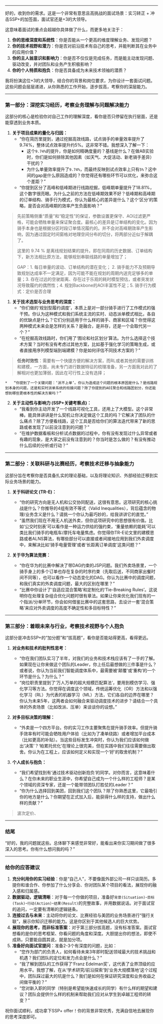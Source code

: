 

---

好的，收到你的需求。这是一个非常有意思且高挑战的面试场景：实习转正 + 冲击SSP+的加签面，面试官还是+3的大领导。

这意味着面试的重点会超越你具体做了什么，而更多地关注于：

1.  **你的思维深度和系统性**：你是否能从一个更高的维度理解业务、发现问题？
2.  **你的技术视野和潜力**：你是否对前沿技术有自己的思考，并能判断其在业务中的应用价值？
3.  **你的主人翁意识和影响力**：你是否不仅仅是完成任务，而是能主动发现问题、驱动改变，并对团队和业务产生积极影响？
4.  **你的个人特质和抱负**：你是否具备成为未来技术领袖的潜质？

我将扮演这位+3的大领导，结合你的背景和岗位要求，为你设计一套面试问题。这些问题会层层递进，从你熟悉的工作开始，逐步拔高，考察你的深层能力。

---



### 第一部分：深挖实习经历，考察业务理解与问题解决能力

这部分的核心是检验你对自己工作的理解深度，看你是否只停留在执行层面，还是能穿透到业务本质。

1.  **关于项目成果的量化与归因：**
    *   “你在简历里提到，通过挖掘高效线路，试点骑手的单量效率提升了9.74%，整体试点效率提升约5%。这非常不错。我想深入了解一下：
        *   这个`9.74%`的提升，你是如何精确度量的？基线是什么？在做AB实验时，你们是如何排除其他因素（如天气、大促活动、新老骑手差异）干扰的？
        *   为什么单量效率提升了`9.74%`，而最终反映到试点效率上只有`5%`？这中间的gap是什么原因造成的？你觉得还有哪些环节可以优化，来弥合这个差距？”
    *   “你提到区分了高峰和低峰期进行线路挖掘，低峰期单量提升了18.81%，这个数字很亮眼。为什么之前的方法在低峰期效果不好？低峰期和高峰期的订单结构、骑手行为模式，你认为最核心的差异是什么？这个‘区分’的策略，是否会对高峰期的效率产生负面影响？”

> 先前策略侧重“质量”和“稳定性”的保证，参数设置更保守、AOI过滤更严格，可能会牺牲单量来保证聚合度。最核心的差异是订单结构的变化。因为骑手本身也是根据分区时段订单情况履约的。并不会对高峰期效率产生影响，因为通过固定时间窗格对地理空间分布的切分，将两部分近似于解耦了。
>
> 这里的 9.74 % 是离线规划结果的提升。即在同周的历史数据、订单结构下，新方法相比原方法，能够规划串联线路的单量增加了；
>
> GAP：1. 每日单量的波动、订单结构的潜在变化； 2. 骑手能力不及预期导致规划达成率不一定满足，因为可能不能在规划的周期内送完足够多的单量；3. 存在过远的空驶距离、存在过于乐观的耗时模型预估，或者突发状况导致履约的偶然性；4. 规划Backbone的AOI丰富性不足；5. 骑手行为模式：定价是否合理

1.  **关于技术选型与业务思考的深度：**
    *   “你们做的‘规划型履约调度’，本质上是对一部分骑手进行了工作模式的强干预。你认为这种模式和我们系统主流的实时、动态派单模式相比，各自的优缺点是什么？它们分别适用于什么样的骑手、商家和区域？你觉得这两种模式未来会是怎样的关系？是融合，是并存，还是一个会取代另一个？”
    *   “在挖掘高效线路时，你们用了‘图论和社区划分’算法。为什么选择这个技术方案？当时有没有考虑过其他方案，比如基于强化学习的策略生成，或者直接用序列模型端到端建模？你是如何评估不同技术方案的？”

> **任务时效性**：需要有一个快捷方便的解决方案，而RL或者其他的需要训练和建模，一方面，尚未专门进行数据特征的梳理准备，另一方面我对此的了解相对也更加薄弱，因此在可行性上没有选择；
>
> 

    *   “你提到了一个关键问题：‘派不上单’。你认为造成这个问题的根本原因是什么？是线路规划本身的问题，还是和实时派单系统的衔接问题？除了你提到的AOI聚合和线路团划分，你还能想到哪些更根本性的解决方案吗？”

2.  **关于主动性与影响力 (SSP+关键考察点)：**
    *   “我看到你主动开发了一个线路可视化工具，还用上了大模型。这个非常棒。能具体讲讲是什么契机让你决定做这个工具的吗？它解决了团队的什么痛点？除了方便看线路，这个工具是否给你们的算法迭代带来了新的思路或者发现了以前没注意到的问题？”
    *   “在维护数据看板和分析试点数据的过程中，你有没有发现过什么异常或者有趣的现象，是大家之前没有注意到的？你当时是怎么做的？有没有推动什么后续的分析或行动？”

---

### 第二部分：关联科研与比赛经历，考察技术迁移与抽象能力

这部分旨在考察你是否具备扎实的理论基础，以及将理论知识、外部经验迁移到实际业务场景的能力。

1.  **关于科研论文 (TR-E)：**
    *   “你的研究方向是无人机和公交协同配送，这很有意思。这项研究的核心挑战是什么？你推导的4组有效不等式（Valid Inequalities），背后蕴含的物理/业务含义是什么？请挑一个你认为最巧妙的，给我讲讲它的直觉。”
    *   “虽然我们现在不用无人机送外卖，但你这项研究中的思想很有价值。比如‘公交时刻表’可以看作是一种运力供给的强约束，‘重量依赖的能耗’可以类比我们骑手的电瓶车/摩托车电量焦虑。你觉得你TR-E论文里的建模思路或者ALNS算法，有哪些部分可以直接或者间接地应用到我们外卖调度中，来解决比如‘骑手电量管理’或者‘长距离订单调度’这类问题？”

2.  **关于华为算法竞赛：**
    *   “你在华为的比赛中解决了带DAG约束的JSP问题。我们外卖场景里，一个骑手身上的多个订单也存在复杂的时序约束（先取后送，不同商家出餐时间不同等），也可以看作一个动态变化的DAG。你认为比赛中的调度问题，和我们真实的外卖调度问题，最大的区别在哪里？”
    *   “比赛中你设计了‘自适应混合策略’和定制化的‘Tie-Breaking Rules’。这说明你在处理复杂组合优化问题时很有章法。如果让你来优化我们现有的一个指派/分单环节，你会如何借鉴比赛中的这套思路，去设计一套‘混合策略’来应对外卖调度的高度不确定性和多目标特性？”

---

### 第三部分：着眼未来与行业，考察技术视野与个人抱负

这部分是冲击SSP+的“加分题”和“拔高题”，看你是否能站得更高，看得更远。

1.  **对业务和技术的批判性思考：**
    *   “你在我们团队实习了半年，对我们的业务和技术栈应该有了一手的了解。如果现在让你来做这个团队的Leader，你上任后最想做的三件事是什么？或者说，你认为当前我们智能调度体系中，最需要被‘颠覆’或‘重构’的一个环节是什么？为什么？”
    *   “岗位职责里提到了‘万人万单的超大规模匹配算法’，要用到模仿学习、强化学习等方法。你觉得在调度这个领域，传统运筹优化（OR）方法和以强化学习（RL）为代表的机器学习（ML）方法，它们各自的边界在哪里？你认为未来5年，这两者会如何融合来驱动调度技术的进步？请结合一个具体的外卖场景（比如改派、压单）来谈谈你的设想。”

2.  **对多目标决策的理解：**
    *   “外卖是一个四方平台。你的实习工作主要聚焦在提升骑手效率。但提升骑手效率有时可能会牺牲用户体验（比如为了凑单绕路）或者增加平台成本（比如更高的补贴）。当这些目标发生冲突时，你认为我们应该如何做出‘决策’？‘帕累托优化’在理论上很完美，但在实践中我们往往需要做出取舍。你认为在工程上，应该如何定义和实现一个‘好’的取舍机制？”

3.  **个人成长与抱负：**
    *   “我们希望找到有‘通过技术驱动创新抱负’的同学。对你而言，这意味着什么？在你未来的职业生涯中，你希望自己成为一个什么样的工程师？是某个领域的资深专家，还是一个能带领团队打胜仗的Leader？”
    *   “你为什么选择回到美团，回到我们这个团队？除了你熟悉这里，它最吸引你的地方是什么？你期望在正式加入后，能获得什么样的支持，做出什么样的贡献？”

> 波次定价、

---

### 结尾

“好的，我的问题就这些。总体聊下来感觉非常好，能看出来你实习期间做了很多深入的思考。你有什么想问我的吗？”

---

### 给你的应答建议

1.  **充分利用你的实习经验**：你是“自己人”，不要像面外部公司一样只谈简历。多提你和谁合作、你参加了什么分享会、你对团队某个项目的看法，展现你的融入感和归属感。
2.  **数据驱动，逻辑清晰**：对于每一个你做的项目，准备好`背景(Situation)`-`目标(Task)`-`行动(Action)`-`结果(Result)`的完整故事，并用数据说话。对于面试官的追问，一定要有清晰的逻辑链条。
3.  **连接过去与未来**：主动将你的论文、比赛经验与美团的业务场景进行“强行关联”，展示你知识迁移的能力。这是你区别于其他候选人的巨大优势。
4.  **展现你的思考，而非标准答案**：对于第三部分拔高题，没有标准答案。面试官想看的是你的思考框架、你看问题的角度和深度。大胆提出你的想法，即使不成熟，只要能自圆其说，就是加分项。
5.  **准备好向面试官提问**：准备2-3个有深度的问题，比如：
    *   “您作为部门的负责人，如何看待未来3年即时配送领域最大的技术挑战和机遇？我们团队的定位和发力点会是什么？”
    *   “我了解到团队的工作获得了‘Franz Edelman奖’，这代表了业界顶级的应用水平。我想了解，在从‘学术研究/前沿探索’到‘业务大规模落地’这个过程中，团队踩过最大的坑是什么？我们是如何在保证研究深度和业务收益之间做平衡的？”
    *   “您对新入职的同学（特别是希望能快速成长的同学）有什么样的期望和建议？团队会提供什么样的机制来帮助我们应对从学生到卓越工程师的转变？”

祝你面试顺利，成功拿下SSP+ offer！你的背景非常优秀，充满自信地去展现你的思考深度即可。